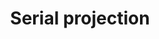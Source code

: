 ---
title: Serial projection
defn: |-
    The *serial projection* of a parallel algorithm is the serial algorithm that results from ignoring the parallel directives,
    such as `cilk_spawn`, `cilk-sync`, and `cilk_for`.
---